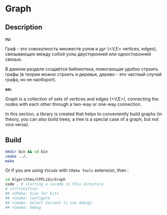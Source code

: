 # Graph

## Description

**ru:**

Граф - это совокупность множеств узлов и дуг (<V,E> vertices, edges), связывающих между собой узлы двусторонней или односторонней связью.

В данном разделе создаётся библиотека, помогающая удобно строить графы (в теории можно строить и деревья, дерево - это частный случай графа, но не наоборот).

**en:**

Graph is a collection of sets of vertices and edges (<V,E>), connecting the nodes with each other through a two-way or one-way connection.

In this section, a library is created that helps to conveniently build graphs (in theory, you can also build trees; a tree is a special case of a graph, but not vice versa).

## Build 

```bash
mkdir bin && cd bin
cmake ../.
make
```
Or if you are using `VSCode` with `CMake Tools` extension, then :
```bash
cd Algorithms/CPPLibs/Graph
code . # starting a vscode in this directory
# ctrl+shift+p:
## >CMake: Scan for kits
## >Cmake: Configure 
## >Cmake: Select Variant (i use debug)
## >Cmake: Debug
```